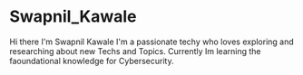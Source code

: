 # Swapnil_Kawale
Hi there I'm Swapnil Kawale
I'm a passionate techy who loves exploring and researching about new Techs and Topics. Currently Im learning the faoundational knowledge for Cybersecurity.
